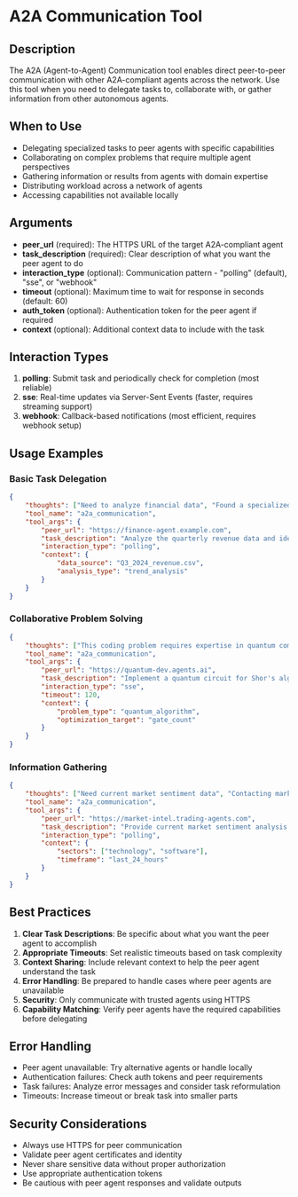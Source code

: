 # A2A Communication Tool

## Description
The A2A (Agent-to-Agent) Communication tool enables direct peer-to-peer communication with other A2A-compliant agents across the network. Use this tool when you need to delegate tasks to, collaborate with, or gather information from other autonomous agents.

## When to Use
- Delegating specialized tasks to peer agents with specific capabilities
- Collaborating on complex problems that require multiple agent perspectives
- Gathering information or results from agents with domain expertise
- Distributing workload across a network of agents
- Accessing capabilities not available locally

## Arguments
- **peer_url** (required): The HTTPS URL of the target A2A-compliant agent
- **task_description** (required): Clear description of what you want the peer agent to do
- **interaction_type** (optional): Communication pattern - "polling" (default), "sse", or "webhook"
- **timeout** (optional): Maximum time to wait for response in seconds (default: 60)
- **auth_token** (optional): Authentication token for the peer agent if required
- **context** (optional): Additional context data to include with the task

## Interaction Types
1. **polling**: Submit task and periodically check for completion (most reliable)
2. **sse**: Real-time updates via Server-Sent Events (faster, requires streaming support)
3. **webhook**: Callback-based notifications (most efficient, requires webhook setup)

## Usage Examples

### Basic Task Delegation
```json
{
    "thoughts": ["Need to analyze financial data", "Found a specialized financial analysis agent"],
    "tool_name": "a2a_communication",
    "tool_args": {
        "peer_url": "https://finance-agent.example.com",
        "task_description": "Analyze the quarterly revenue data and identify trends",
        "interaction_type": "polling",
        "context": {
            "data_source": "Q3_2024_revenue.csv",
            "analysis_type": "trend_analysis"
        }
    }
}
```

### Collaborative Problem Solving
```json
{
    "thoughts": ["This coding problem requires expertise in quantum computing", "Delegating to quantum specialist agent"],
    "tool_name": "a2a_communication",
    "tool_args": {
        "peer_url": "https://quantum-dev.agents.ai",
        "task_description": "Implement a quantum circuit for Shor's algorithm optimization",
        "interaction_type": "sse",
        "timeout": 120,
        "context": {
            "problem_type": "quantum_algorithm",
            "optimization_target": "gate_count"
        }
    }
}
```

### Information Gathering
```json
{
    "thoughts": ["Need current market sentiment data", "Contacting market analysis agent"],
    "tool_name": "a2a_communication", 
    "tool_args": {
        "peer_url": "https://market-intel.trading-agents.com",
        "task_description": "Provide current market sentiment analysis for tech stocks",
        "interaction_type": "polling",
        "context": {
            "sectors": ["technology", "software"],
            "timeframe": "last_24_hours"
        }
    }
}
```

## Best Practices

1. **Clear Task Descriptions**: Be specific about what you want the peer agent to accomplish
2. **Appropriate Timeouts**: Set realistic timeouts based on task complexity
3. **Context Sharing**: Include relevant context to help the peer agent understand the task
4. **Error Handling**: Be prepared to handle cases where peer agents are unavailable
5. **Security**: Only communicate with trusted agents using HTTPS
6. **Capability Matching**: Verify peer agents have the required capabilities before delegating

## Error Handling
- Peer agent unavailable: Try alternative agents or handle locally
- Authentication failures: Check auth tokens and peer requirements
- Task failures: Analyze error messages and consider task reformulation
- Timeouts: Increase timeout or break task into smaller parts

## Security Considerations
- Always use HTTPS for peer communication
- Validate peer agent certificates and identity
- Never share sensitive data without proper authorization
- Use appropriate authentication tokens
- Be cautious with peer agent responses and validate outputs